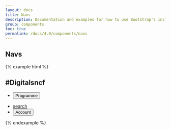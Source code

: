 ```yaml
---
layout: docs
title: Navs
description: Documentation and examples for how to use Bootstrap's included navigation components.
group: components
toc: true
permalink: /docs/4.0/components/navs
---
```


## Navs

{% example html %}
<div class="actionbar">
  <div class="container">
    <h2 class="h1">#Digitalsncf</h2>
    <ul class="actionbar-nav">
      <li class="actionbar-nav-item">
        <button type="button" class="actionbar-nav-link">Programme <i class="icons-arrow-right ml-1"></i></button>
        <div class="actionbar-menu">
          <div class="actionbar-menu-primary">
            <div class="actionbar-menu-head">
            </div>
          </div>
          <div class="actionbar-menu-secondary">
            <div class="actionbar-menu-head">
            </div>
          </div>
        </div>
      </li>
    </ul>
    <ul class="toolbar mb-0">
      <li class="toolbar-item">
        <a href="#" class="btn btn-sm btn-transparent toolbar-item-spacing">
          <span class="sr-only">search</span>
          <i class="icons-search icons-size-1x25"></i>
        </a>
      </li>
      <li class="toolbar-item">
        <button class="btn btn-sm btn-transparent toolbar-item-spacing">
          <span class="sr-only">Account</span>
          <i class="icons-account-offline icons-size-1x25"></i>
        </button>
      </li>
    </ul>
  </div>
</div>
{% endexample %}